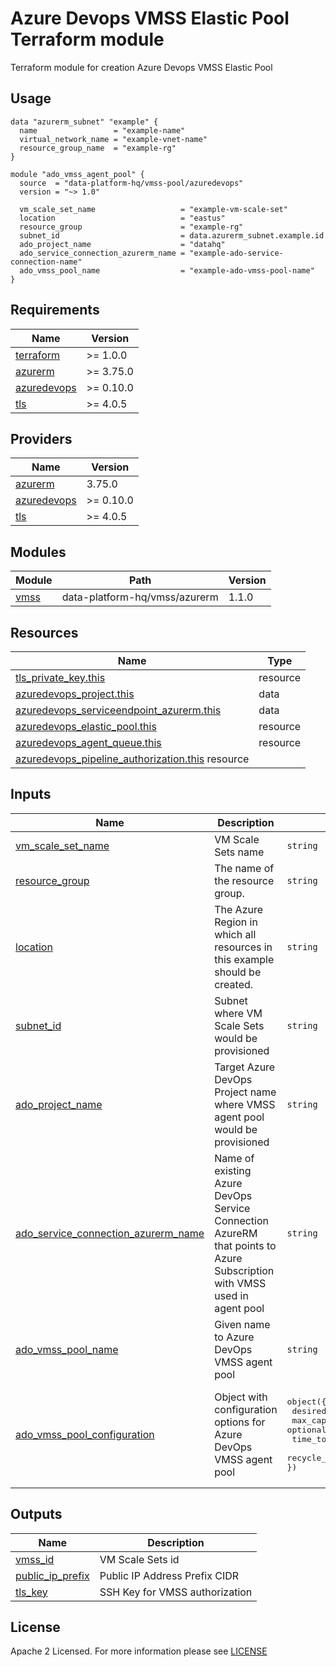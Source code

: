 # Azure Devops VMSS Elastic Pool Terraform module
Terraform module for creation Azure Devops VMSS Elastic Pool

## Usage
```hcl
data "azurerm_subnet" "example" {
  name                 = "example-name"
  virtual_network_name = "example-vnet-name"
  resource_group_name  = "example-rg"
}

module "ado_vmss_agent_pool" {
  source  = "data-platform-hq/vmss-pool/azuredevops"
  version = "~> 1.0"

  vm_scale_set_name                   = "example-vm-scale-set"
  location                            = "eastus"
  resource_group                      = "example-rg"
  subnet_id                           = data.azurerm_subnet.example.id
  ado_project_name                    = "datahq"
  ado_service_connection_azurerm_name = "example-ado-service-connection-name"
  ado_vmss_pool_name                  = "example-ado-vmss-pool-name"
}
```
<!-- BEGIN_TF_DOCS -->
## Requirements

| Name                                                                         | Version   |
| ---------------------------------------------------------------------------- | --------- |
| <a name="requirement_terraform"></a> [terraform](#requirement\_terraform)    | >= 1.0.0  |
| <a name="requirement_azurerm"></a> [azurerm](#requirement\_azurerm)          | >= 3.75.0 |
| <a name="requirement_azuredevops"></a> [azuredevops](#requirement\_azuredevops)          | >= 0.10.0 |
| <a name="requirement_tls"></a> [tls](#requirement\_tls)          | >= 4.0.5 |

## Providers

| Name                                                                   | Version |
| ---------------------------------------------------------------------- | ------- |
| <a name="provider_azurerm"></a> [azurerm](#provider\_azurerm)          | 3.75.0  |
| <a name="requirement_azuredevops"></a> [azuredevops](#requirement\_azuredevops)  | >= 0.10.0 |
| <a name="requirement_tls"></a> [tls](#requirement\_tls)  | >= 4.0.5 |
                                                                                                                                                                                                                
## Modules

| Module                                                             | Path                           | Version |
|--------------------------------------------------------------------|--------------------------------|---------|
| [vmss](https://github.com/data-platform-hq/terraform-azurerm-vmss) | data-platform-hq/vmss/azurerm  | 1.1.0   |

## Resources

| Name                                                                                                                                                             | Type    |
|------------------------------------------------------------------------------------------------------------------------------------------------------------------|---------|
| [tls_private_key.this](https://registry.terraform.io/providers/hashicorp/tls/latest/docs/resources/private_key)                                                  | resource |
| [azuredevops_project.this](https://registry.terraform.io/providers/microsoft/azuredevops/latest/docs/data-sources/project)                                       | data    |
| [azuredevops_serviceendpoint_azurerm.this](https://registry.terraform.io/providers/microsoft/azuredevops/latest/docs/data-sources/serviceendpoint_azurerm)       | data    |
| [azuredevops_elastic_pool.this](https://registry.terraform.io/providers/microsoft/azuredevops/latest/docs/resources/elastic_pool)                                | resource |
| [azuredevops_agent_queue.this](https://registry.terraform.io/providers/microsoft/azuredevops/latest/docs/resources/agent_queue)                                  | resource |
| [azuredevops_pipeline_authorization.this](https://registry.terraform.io/providers/microsoft/azuredevops/latest/docs/resources/pipeline_authorization)   resource |

## Inputs

| Name | Description | Type | Default                                                                                                                                               | Required |
|------|-------------|------|-------------------------------------------------------------------------------------------------------------------------------------------------------|:--------:|
| <a name="input_vm_scale_set_name"></a> [vm\_scale\_set\_name](#input\_vm\_scale\_set\_name)| VM Scale Sets name | `string` | n/a | yes |
| <a name="input_resource_group"></a> [resource\_group](#input\_resource\_group)| The name of the resource group. | `string` | n/a| yes |
| <a name="input_location"></a> [location](#input\_location)| The Azure Region in which all resources in this example should be created. | `string` | n/a | yes |
| <a name="input_subnet_id"></a> [subnet\_id](#input\_subnet\_id)| Subnet where VM Scale Sets would be provisioned | `string` | n/a | yes |
| <a name="input_ado_project_name"></a> [ado\_project\_name](#input\_ado\_project\_name)| Target Azure DevOps Project name where VMSS agent pool would be provisioned | `string` | n/a | yes |
| <a name="input_ado_service_connection_azurerm_name"></a> [ado\_service\_connection\_azurerm\_name](#input\_ado\_service\_connection\_azurerm\_name)| Name of existing Azure DevOps Service Connection AzureRM that points to Azure Subscription with VMSS used in agent pool | `string` | n/a | yes |
| <a name="input_ado_vmss_pool_name"></a> [ado\_vmss\_pool\_name](#input\_ado\_vmss\_pool\_name)| Given name to Azure DevOps VMSS agent pool | `string` | n/a | yes |
| <a name="input_ado_vmss_pool_configuration"></a> [ado\_vmss\_pool\_configuration](#input\_ado\_vmss\_pool\_configuration)| Object with configuration options for Azure DevOps VMSS agent pool |  <pre>object({<br>  desired_idle           = optional(number)<br>  max_capacity           = optional(number)<br>  time_to_live_minutes   = optional(number)<br>  recycle_after_each_use = optional(bool)<br>})</pre> |<pre>object({<br>  desired_idle           = optional(number, 0)<br>  max_capacity           = optional(number, 3)<br>  time_to_live_minutes   = optional(number, 30)<br>  recycle_after_each_use = optional(bool, false)<br>})</pre> | no |

## Outputs

| Name                                                                                     | Description                     |
|------------------------------------------------------------------------------------------|---------------------------------|
| <a name="output_vmss_id"></a> [vmss\_id](#output\_vmss\_id)                              | VM Scale Sets id                |
| <a name="output_public_ip_prefix"></a> [public\_ip\_prefix](#output\_public\_ip\_prefix) | Public IP Address Prefix CIDR   |
| <a name="output_tls_key"></a> [tls\_key](#output\_tls\_key)                              | SSH Key for VMSS authorization  |

<!-- END_TF_DOCS -->

## License

Apache 2 Licensed. For more information please see [LICENSE](https://github.com/data-platform-hq/terraform-azuredevops-vmss-pool/tree/master/LICENSE)
